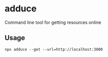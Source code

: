 # adduce
Command line tool for getting resources online

## Usage
`npx adduce --get --url=http://localhost:3000`
